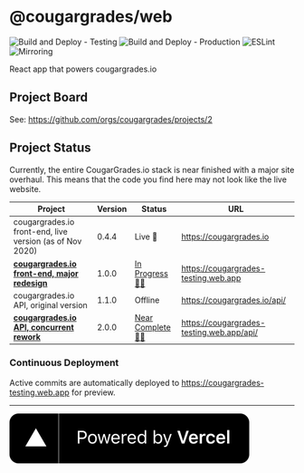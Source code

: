 # @cougargrades/web

![Build and Deploy - Testing](https://github.com/cougargrades/web/workflows/Build%20and%20Deploy%20-%20Testing/badge.svg) ![Build and Deploy - Production](https://github.com/cougargrades/web/workflows/Build%20and%20Deploy%20-%20Production/badge.svg) ![ESLint](https://github.com/cougargrades/web/workflows/ESLint/badge.svg) ![Mirroring](https://github.com/cougargrades/web/workflows/Mirroring/badge.svg)

React app that powers cougargrades.io

## Project Board

See: https://github.com/orgs/cougargrades/projects/2

## Project Status

Currently, the entire CougarGrades.io stack is near finished with a major site overhaul. This means that the code you find here may not look like the live website.

| Project                                                                              	| Version 	| Status                                                              	| URL                                       	|
|--------------------------------------------------------------------------------------	|---------	|---------------------------------------------------------------------	|-------------------------------------------	|
| cougargrades.io front-end, live version (as of Nov 2020)                             	| 0.4.4   	| Live 🚀                                                              	| https://cougargrades.io                   	|
| [**cougargrades.io front-end, major redesign**](https://github.com/cougargrades/web) 	| 1.0.0   	| [In Progress 👨‍💻](https://github.com/orgs/cougargrades/projects/2)   	| https://cougargrades-testing.web.app      	|
| cougargrades.io API, original version                                                	| 1.1.0   	| Offline                                                             	| https://cougargrades.io/api/              	|
| [**cougargrades.io API, concurrent rework**](https://github.com/cougargrades/api)    	| 2.0.0   	| [Near Complete 👨‍💻](https://github.com/orgs/cougargrades/projects/1) 	| https://cougargrades-testing.web.app/api/ 	|

### Continuous Deployment

Active commits are automatically deployed to https://cougargrades-testing.web.app for preview.

---

[![Powered by Vercel](public/powered-by-vercel.svg)](https://vercel.com/?utm_source=cougargrades&utm_campaign=oss)